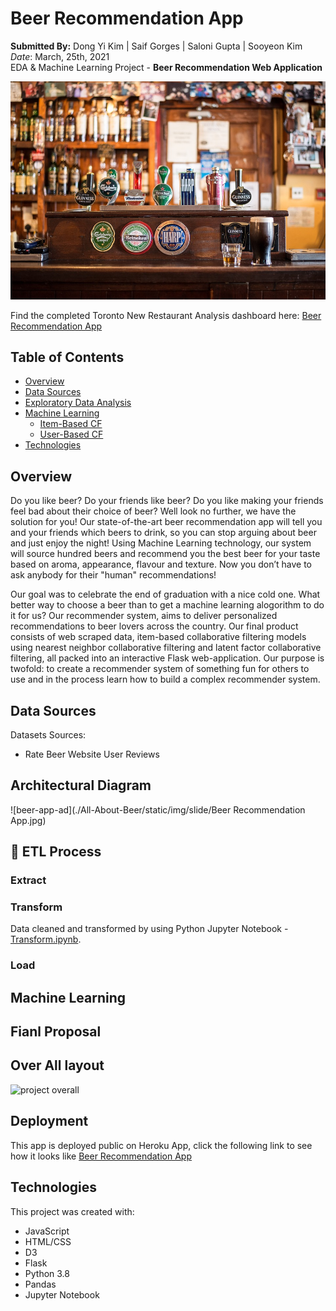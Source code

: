 # Beer Recommendation App

**Submitted By:** Dong Yi Kim | Saif Gorges | Saloni Gupta | Sooyeon Kim </br>
_Date_: March, 25th, 2021\
EDA & Machine Learning Project - **Beer Recommendation Web Application** <br/>

![beer readme1](./All-About-Beer/static/img/slide/slide2.jpg)

Find the completed Toronto New Restaurant Analysis dashboard here: [Beer Recommendation App](https://beer-recommendation-app.herokuapp.com/)


## Table of Contents
  * [Overview](#overview)
  * [Data Sources](#data-sources)
  * [Exploratory Data Analysis](#eda)
  * [Machine Learning](#machine-learning)
    * [Item-Based CF](#item-based)
    * [User-Based CF](#user-based)
  * [Technologies](#technologies)

## <a name="overview"></a>Overview
Do you like beer? Do your friends like beer? Do you like making your friends feel bad about their choice of beer? Well look no further, we have the solution for you!
Our state-of-the-art beer recommendation app will tell you and your friends which beers to drink, so you can stop arguing about beer and just enjoy the night!
Using Machine Learning technology, our system will source hundred beers and recommend you the best beer for your taste based on aroma, appearance, flavour and texture. 
Now you don’t have to ask anybody for their "human" recommendations!

Our goal was to celebrate the end of graduation with a nice cold one. What better way to choose a beer than to get a machine learning alogorithm to do it for us?
Our recommender system, aims to deliver personalized recommendations to beer lovers across the country. Our final product consists of web scraped data, item-based collaborative filtering models using nearest neighbor collaborative filtering and latent factor collaborative filtering, all packed into an interactive Flask web-application. 
Our purpose is twofold: to create a recommender system of something fun for others to use and in the process learn how to build a complex recommender system.
  
  
  ## <a name="data-sources"></a>Data Sources
  
 Datasets Sources:   
  * Rate Beer Website User Reviews 
  
  ## <a name="data-sources"></a> Architectural Diagram
  ![beer-app-ad](./All-About-Beer/static/img/slide/Beer Recommendation App.jpg)
  
  ## 🔭 ETL Process
  ### Extract
  
  ### Transform
  Data cleaned and transformed by using Python Jupyter Notebook - [Transform.ipynb](./All-About-Beer/data/Transform.ipynb).
  ### Load

  ## <a name="machine-learning"></a>Machine Learning

  
  ## <a name="final-proposal"></a>Fianl Proposal

  
 ## Over All layout
![project overall](./)

 ## Deployment
 This app is deployed public on Heroku App, click the following link to see how it looks like [Beer Recommendation App](https://beer-recommendation-app.herokuapp.com/)
 
 
## <a name="technologies">Technologies</a>
This project was created with:
* JavaScript
* HTML/CSS
* D3
* Flask
* Python 3.8
* Pandas
* Jupyter Notebook

